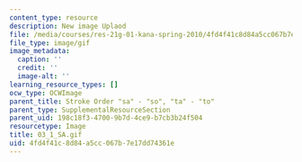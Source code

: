 ```yaml
---
content_type: resource
description: New image Uplaod
file: /media/courses/res-21g-01-kana-spring-2010/4fd4f41c8d84a5cc067b7e17dd74361e_03_1_SA.gif
file_type: image/gif
image_metadata:
  caption: ''
  credit: ''
  image-alt: ''
learning_resource_types: []
ocw_type: OCWImage
parent_title: Stroke Order "sa" - "so", "ta" - "to"
parent_type: SupplementalResourceSection
parent_uid: 198c18f3-4700-9b7d-4ce9-b7cb3b24f504
resourcetype: Image
title: 03_1_SA.gif
uid: 4fd4f41c-8d84-a5cc-067b-7e17dd74361e
---
```

